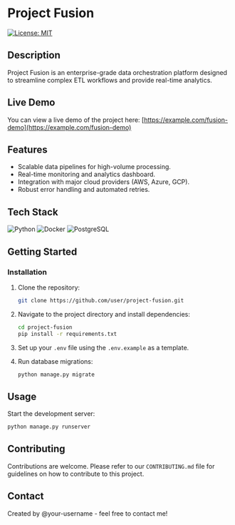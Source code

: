 # Project Fusion

[![License: MIT](https://img.shields.io/badge/License-MIT-yellow.svg)](https://opensource.org/licenses/MIT)

## Description

Project Fusion is an enterprise-grade data orchestration platform designed to streamline complex ETL workflows and provide real-time analytics.

## Live Demo

You can view a live demo of the project here: [https://example.com/fusion-demo](https://example.com/fusion-demo)

## Features

- Scalable data pipelines for high-volume processing.
- Real-time monitoring and analytics dashboard.
- Integration with major cloud providers (AWS, Azure, GCP).
- Robust error handling and automated retries.

## Tech Stack

![Python](https://img.shields.io/badge/Python-3776AB?style=for-the-badge&logo=python&logoColor=white) ![Docker](https://img.shields.io/badge/Docker-2496ED?style=for-the-badge&logo=docker&logoColor=white) ![PostgreSQL](https://img.shields.io/badge/PostgreSQL-336791?style=for-the-badge&logo=postgresql&logoColor=white)

## Getting Started

### Installation

1. Clone the repository:

   ```sh
   git clone https://github.com/user/project-fusion.git
   ```

2. Navigate to the project directory and install dependencies:

   ```sh
   cd project-fusion
   pip install -r requirements.txt
   ```

3. Set up your `.env` file using the `.env.example` as a template.
4. Run database migrations:

   ```sh
   python manage.py migrate
   ```

## Usage

Start the development server:

```sh
python manage.py runserver
```

## Contributing

Contributions are welcome. Please refer to our `CONTRIBUTING.md` file for guidelines on how to contribute to this project.

## Contact

Created by @your-username - feel free to contact me!
